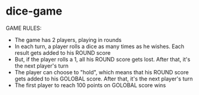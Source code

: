 # dice-game

GAME RULES:

- The game has 2 players, playing in rounds
- In each turn, a player rolls a dice as many times as he wishes. Each result gets added to his ROUND score
- But, if the player rolls a 1, all his ROUND score gets lost. After that, it's the next player's turn
- The player can choose to "hold", which means that his ROUND score gets added to his GOLOBAL score. After that,
    it's the next player's turn
- The first player to reach 100 points on GOLOBAL score wins
